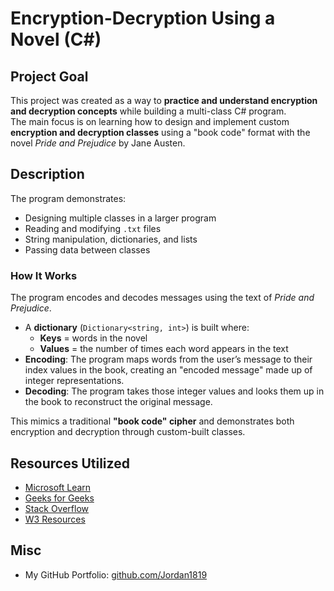 # Encryption-Decryption Using a Novel (C#)

## Project Goal
This project was created as a way to **practice and understand encryption and decryption concepts** while building a multi-class C# program.  
The main focus is on learning how to design and implement custom **encryption and decryption classes** using a "book code" format with the novel *Pride and Prejudice* by Jane Austen.

## Description
The program demonstrates:
- Designing multiple classes in a larger program  
- Reading and modifying `.txt` files  
- String manipulation, dictionaries, and lists  
- Passing data between classes  

### How It Works
The program encodes and decodes messages using the text of *Pride and Prejudice*.  
- A **dictionary** (`Dictionary<string, int>`) is built where:  
  - **Keys** = words in the novel  
  - **Values** = the number of times each word appears in the text  
- **Encoding**: The program maps words from the user’s message to their index values in the book, creating an "encoded message" made up of integer representations.  
- **Decoding**: The program takes those integer values and looks them up in the book to reconstruct the original message.  

This mimics a traditional **"book code" cipher** and demonstrates both encryption and decryption through custom-built classes.

## Resources Utilized
- [Microsoft Learn](https://learn.microsoft.com)  
- [Geeks for Geeks](https://geeksforgeeks.org)  
- [Stack Overflow](https://stackoverflow.com)  
- [W3 Resources](https://w3resource.com)  

## Misc
- My GitHub Portfolio: [github.com/Jordan1819](https://github.com/Jordan1819)  
